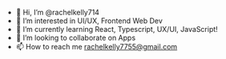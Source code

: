 - 👋 Hi, I’m @rachelkelly714
- 👀 I’m interested in UI/UX, Frontend Web Dev
- 🌱 I’m currently learning React, Typescript, UX/UI, JavaScript!
- 💞️ I’m looking to collaborate on Apps
- 📫 How to reach me rachelkelly7755@gmail.com

<!---
rachelkelly714/rachelkelly714 is a ✨ special ✨ repository because its `README.md` (this file) appears on your GitHub profile.
You can click the Preview link to take a look at your changes.
--->

